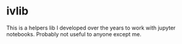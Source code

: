 # ivlib

This is a helpers lib I developed over the years to work with jupyter notebooks. Probably not useful to anyone except me. 
